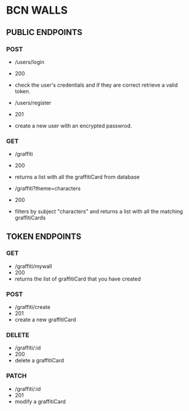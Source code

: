 # BCN WALLS

## PUBLIC ENDPOINTS

### POST

- /users/login
- 200
- check the user's credentials and if they are correct retrieve a valid token.

- /users/register
- 201
- create a new user with an encrypted passwrod.

### GET

- /graffiti
- 200
- returns a list with all the graffitiCard from database

- /graffiti?theme=characters
- 200
- filters by subject "characters" and returns a list with all the matching graffitiCards

## TOKEN ENDPOINTS

### GET

- /graffiti/mywall
- 200
- returns the list of graffitiCard that you have created

### POST

- /graffiti/create
- 201
- create a new graffitiCard

### DELETE

- /graffiti/:id
- 200
- delete a graffitiCard

### PATCH

- /graffiti/:id
- 201
- modify a graffitiCard
